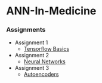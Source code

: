 # ANN-In-Medicine


### Assignments
- Assignment 1 
  - [Tensorflow Basics](./Assignment_1/)
- Assignment 2
  - [Neural Networks](./Assignment_2/)
- Assignment 3
  - [Autoencoders](./Assignment_3/)
